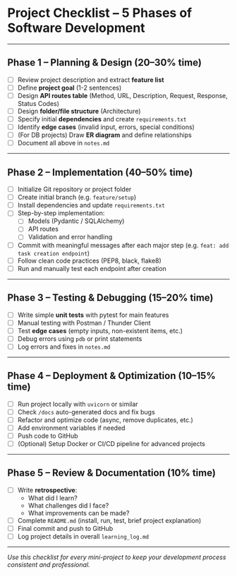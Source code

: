 # Project Checklist – 5 Phases of Software Development

---

## Phase 1 – Planning & Design (20–30% time)

- [ ] Review project description and extract **feature list**
- [ ] Define **project goal** (1-2 sentences)
- [ ] Design **API routes table** (Method, URL, Description, Request, Response, Status Codes)
- [ ] Design **folder/file structure** (Architecture)
- [ ] Specify initial **dependencies** and create `requirements.txt`
- [ ] Identify **edge cases** (invalid input, errors, special conditions)
- [ ] (For DB projects) Draw **ER diagram** and define relationships
- [ ] Document all above in `notes.md`

---

## Phase 2 – Implementation (40–50% time)

- [ ] Initialize Git repository or project folder
- [ ] Create initial branch (e.g. `feature/setup`)
- [ ] Install dependencies and update `requirements.txt`
- [ ] Step-by-step implementation:
  - [ ] Models (Pydantic / SQLAlchemy)
  - [ ] API routes
  - [ ] Validation and error handling
- [ ] Commit with meaningful messages after each major step (e.g. `feat: add task creation endpoint`)
- [ ] Follow clean code practices (PEP8, black, flake8)
- [ ] Run and manually test each endpoint after creation

---

## Phase 3 – Testing & Debugging (15–20% time)

- [ ] Write simple **unit tests** with pytest for main features
- [ ] Manual testing with Postman / Thunder Client
- [ ] Test **edge cases** (empty inputs, non-existent items, etc.)
- [ ] Debug errors using `pdb` or print statements
- [ ] Log errors and fixes in `notes.md`

---

## Phase 4 – Deployment & Optimization (10–15% time)

- [ ] Run project locally with `uvicorn` or similar
- [ ] Check `/docs` auto-generated docs and fix bugs
- [ ] Refactor and optimize code (async, remove duplicates, etc.)
- [ ] Add environment variables if needed
- [ ] Push code to GitHub
- [ ] (Optional) Setup Docker or CI/CD pipeline for advanced projects

---

## Phase 5 – Review & Documentation (10% time)

- [ ] Write **retrospective**:
  - What did I learn?
  - What challenges did I face?
  - What improvements can be made?
- [ ] Complete `README.md` (install, run, test, brief project explanation)
- [ ] Final commit and push to GitHub
- [ ] Log project details in overall `learning_log.md`

---

*Use this checklist for every mini-project to keep your development process consistent and professional.*
